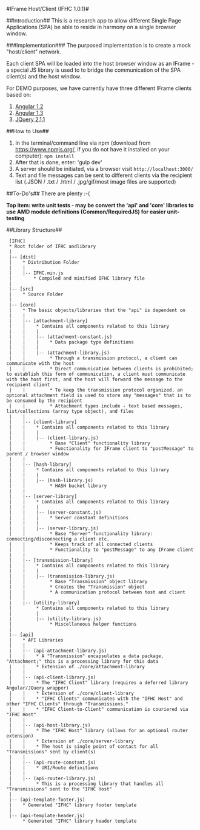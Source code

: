 #IFrame Host/Client (IFHC 1.0.1)#

##Introduction##
This is a research app to allow different Single Page Applications (SPA) be able to reside in harmony on a single browser window.

###Implementation###
The purposed implementation is to create a mock "host/client" network.  

Each client SPA will be loaded into the host browser window as an IFrame - a special JS library is used to to bridge the communication of the SPA client(s) and the host window.

For DEMO purposes, we have currently have three different IFrame clients based on:
    
1. [Angular 1.2](https://www.angularjs.org/)
2. [Angular 1.3](https://www.angularjs.org/)
3. [JQuery 2.1.1](http://www.jquery.com/)

##How to Use##
1. In the terminal/command line via npm (download from https://www.npmjs.org/, if you do not have it installed on your computer): `npm install`
2. After that is done, enter: 'gulp dev'
3. A server should be initiated, via a browser visit `http://localhost:3000/`
4. Text and file messages can be sent to different clients via the recipient list (.JSON / .txt / .html / .jpg/gif/most image files are supported)

##To-Do's##
There are plenty :-(

**Top item: write unit tests - may be convert the 'api' and 'core' libraries to use AMD module definitions (Common/RequiredJS) for easier unit-testing**

##Library Structure##
    
	 [IFHC]
	 * Root folder of IFHC andlibrary
	 |    
	 |-- [dist]
	 |    * Distribution Folder
	 |    |
	 |    |-- IFHC.min.js
	 |        * Compiled and minified IFHC library file
	 |    
	 |-- [src]
	 |    * Source Folder
	 |
	 |-- [core]
	 |    * The basic objects/libraries that the "api" is dependent on
	 |    |
	 |    |-- [attachment-library]
	 |    |    * Contains all components related to this library
	 |    |    |    
	 |    |    |-- (attachment-constant.js)
	 |    |    |    * Data package type definitions
	 |    |    |    
	 |    |    |-- (attachment-library.js)
	 |    |         * Through a transmission protocol, a client can communicate with the host
	 |    |         * Direct communication between clients is prohibited; to establish this form of communication, a client must communicate with the host first, and the host will forward the message to the recipient client
	 |    |         * To keep the transmission protocol organized, an optional attachment field is used to store any "messages" that is to be consumed by the recipient
	 |    |         * Attachment types include - text based messages, list/collections (array type object), and files
	 |    |
	 |    |-- [client-library]
	 |    |    * Contains all components related to this library
	 |    |    |
	 |    |    |-- (client-library.js)
	 |    |         * Base "Client" functionality library
	 |    |         * Functionality for IFrame client to "postMessage" to parent / browser window
	 |    |
	 |    |-- [hash-library]
	 |    |    * Contains all components related to this library
	 |    |    |
	 |    |    |-- (hash-library.js)
	 |    |         * HASH bucket library
	 |    |
	 |    |-- [server-library]
	 |    |    * Contains all components related to this library
	 |    |    |
	 |    |    |-- (server-constant.js)
	 |    |    |    * Server constant definitions
	 |    |    |
	 |    |    |-- (server-library.js)
	 |    |         * Base "Server" functionality library: connecting/disconnecting a client etc.
	 |    |         * Keeps track of all connected clients
	 |    |         * Functionality to "postMessage" to any IFrame client
	 |    |
	 |    |-- [transmission-library]
	 |    |    * Contains all components related to this library
	 |    |    |
	 |    |    |-- (transmission-library.js)
	 |    |         * Base "Transmission" object library
	 |    |         * Creates the "Transmission" object
	 |    |         * A communication protocol between host and client
	 |    |
	 |    |-- [utility-library]
	 |         * Contains all components related to this library
	 |         |
	 |         |-- (utility-library.js)
	 |              * Miscellaneous helper functions
	 |
	 |-- [api]
	 |    * API Libraries
	 |    |
	 |    |-- (api-attachment-library.js)
	 |    |    * A "Transmission" encapsulates a data package, "Attachment;" this is a processing library for this data
	 |    |    * Extension of ./core/attachment-library
	 |    |
	 |    |-- (api-client-library.js)
	 |    |    * The "IFHC Client" library (requires a deferred library Angular/JQuery wrapper)
	 |    |    * Extension of ./core/client-library
	 |    |    * "IFHC Clients" communicates with the "IFHC Host" and other "IFHC Clients" through "Transmissions."
	 |    |    * "IFHC Client-to-Client" communication is couriered via "IFHC Host"
	 |    |
	 |    |-- (api-host-library.js)
	 |    |    * The "IFHC Host" library (allows for an optional router extension)
	 |    |    * Extension of ./core/server-library
	 |    |    * The host is single point of contact for all "Transmissions" sent by client(s)
	 |    |    
	 |    |-- (api-route-constant.js)
	 |    |    * URI/Route definitions
	 |    |
	 |    |-- (api-router-library.js)
	 |         * This is a processing library that handles all "Transmissions" sent to the "IFHC Host"
	 |         
	 |-- (api-template-footer.js)
	 |    * Generated "IFHC" library footer template
	 |
	 |-- (api-template-header.js)
	      * Generated "IFHC" library header template